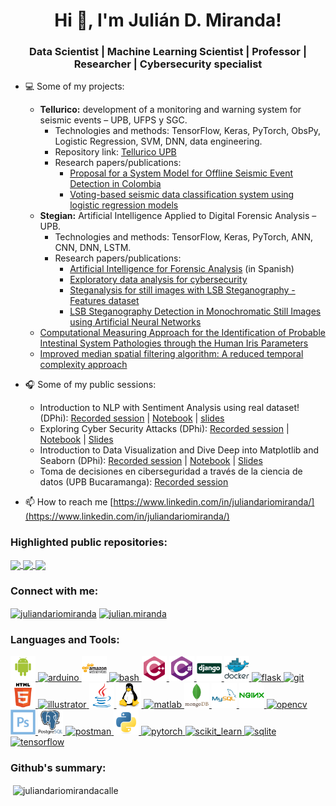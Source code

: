 <h1 align="center">Hi 👋, I'm Julián D. Miranda!</h1>
<h3 align="center">Data Scientist | Machine Learning Scientist | Professor | Researcher | Cybersecurity specialist</h3>

- 💻 Some of my projects:
  -  **Tellurico:** development of a monitoring and warning system for seismic events – UPB, UFPS y SGC.
     -  Technologies and methods: TensorFlow, Keras, PyTorch, ObsPy, Logistic Regression, SVM, DNN, data engineering.
     -  Repository link: [Tellurico UPB](https://github.com/Tellurico-UPB)
     -  Research papers/publications:
        -  [Proposal for a System Model for Offline Seismic Event Detection in Colombia](https://www.mdpi.com/1999-5903/12/12/231)
        -  [Voting-based seismic data classification system using logistic regression models](https://ieeexplore.ieee.org/document/8730280)
  -  **Stegian:** Artificial Intelligence Applied to Digital Forensic Analysis – UPB.
     -  Technologies and methods: TensorFlow, Keras, PyTorch, ANN, CNN, DNN, LSTM.
     -  Research papers/publications:
        -  [Artificial Intelligence for Forensic Analysis](http://editorial.urosario.edu.co/pub/media/hipertexto/rosario/anexos/proyecto-cibsi/02_F5_ok.pdf) (in Spanish)
        -  [Exploratory data analysis for cybersecurity](https://www.emerald.com/insight/content/doi/10.1108/WJE-11-2020-0560/full/html)
        -  [Steganalysis for still images with LSB Steganography - Features dataset](https://doi.org/10.21227/GS67-YN65)
        -  [LSB Steganography Detection in Monochromatic Still Images using Artificial Neural Networks](https://link.springer.com/article/10.1007%2Fs11042-021-11527-2)
  - [Computational Measuring Approach for the Identification of Probable Intestinal System Pathologies through the Human Iris Parameters](http://dx.doi.org/10.1109/STSIVA.2019.8730274)
  - [Improved median spatial filtering algorithm: A reduced temporal complexity approach](http://dx.doi.org/10.1109/STSIVA.2016.7743311)

- 🎧 Some of my public sessions:
  - Introduction to NLP with Sentiment Analysis using real dataset! (DPhi): [Recorded session](https://www.youtube.com/watch?v=o1Bb7G4szQQ&t=2568s) | [Notebook](https://github.com/juliandariomirandacalle/NLP_Notebooks/blob/master/01-Introduction_NLP/W5_DS_NLP_student.ipynb) | [slides](https://github.com/juliandariomirandacalle/NLP_Notebooks/blob/master/01-Introduction_NLP/Introduction_NLP.pdf)
  - Exploring Cyber Security Attacks (DPhi): [Recorded session](https://www.youtube.com/watch?v=FisuZXJskz0&t=575s) | [Notebook](https://github.com/juliandariomirandacalle/DataScience_Cybersecurity/blob/master/01-EDA_Cyber_Attacks/W2_DS_Cybersecurity_student.ipynb) | [Slides](https://github.com/juliandariomirandacalle/DataScience_Cybersecurity/blob/master/01-EDA_Cyber_Attacks/Cybersecurity_DS.pdf)
  - Introduction to Data Visualization and Dive Deep into Matplotlib and Seaborn (DPhi): [Recorded session](https://www.youtube.com/watch?v=vNKU81ZfkKo&t=2373s) | [Notebook](https://github.com/juliandariomirandacalle/Visualization_Bootcamp/blob/main/Visualization_NB.ipynb) | [Slides](https://github.com/juliandariomirandacalle/Visualization_Bootcamp/blob/main/Visualization_DPhi.pdf)
  - Toma de decisiones en ciberseguridad a través de la ciencia de datos (UPB Bucaramanga): [Recorded session](https://www.youtube.com/watch?v=ItNqVUpJpq0)

- 📫 How to reach me [https://www.linkedin.com/in/juliandariomiranda/](https://www.linkedin.com/in/juliandariomiranda/)

<h3 align="left">Highlighted public repositories:</h3>

<a href="https://github.com/juliandariomirandacalle/NLP_Notebooks">
  <img align="center" src="https://github-readme-stats.vercel.app/api/pin/?username=juliandariomirandacalle&repo=NLP_Notebooks&theme=vue" />
</a>

<a href="https://github.com/juliandariomirandacalle/Visualization_Bootcamp">
  <img align="center" src="https://github-readme-stats.vercel.app/api/pin/?username=juliandariomirandacalle&repo=Visualization_Bootcamp&theme=vue" />
</a>

<a href="https://github.com/juliandariomirandacalle/DataScience_Cybersecurity">
  <img align="center" src="https://github-readme-stats.vercel.app/api/pin/?username=juliandariomirandacalle&repo=DataScience_Cybersecurity&theme=vue" />
</a>

<h3 align="left">Connect with me:</h3>
<p align="left">
<a href="https://linkedin.com/in/juliandariomiranda" target="blank"><img align="center" src="https://raw.githubusercontent.com/rahuldkjain/github-profile-readme-generator/master/src/images/icons/Social/linked-in-alt.svg" alt="juliandariomiranda" height="30" width="40" /></a>
<a href="https://codeforces.com/profile/julian.miranda" target="blank"><img align="center" src="https://cdn.jsdelivr.net/npm/simple-icons@3.0.1/icons/codeforces.svg" alt="julian.miranda" height="30" width="40" /></a>
</p>

<h3 align="left">Languages and Tools:</h3>
<p align="left"> <a href="https://developer.android.com" target="_blank"> <img src="https://raw.githubusercontent.com/devicons/devicon/master/icons/android/android-original-wordmark.svg" alt="android" width="40" height="40"/> </a> <a href="https://www.arduino.cc/" target="_blank"> <img src="https://cdn.worldvectorlogo.com/logos/arduino-1.svg" alt="arduino" width="40" height="40"/> </a> <a href="https://aws.amazon.com" target="_blank"> <img src="https://raw.githubusercontent.com/devicons/devicon/master/icons/amazonwebservices/amazonwebservices-original-wordmark.svg" alt="aws" width="40" height="40"/> </a> <a href="https://www.gnu.org/software/bash/" target="_blank"> <img src="https://www.vectorlogo.zone/logos/gnu_bash/gnu_bash-icon.svg" alt="bash" width="40" height="40"/> </a> <a href="https://www.w3schools.com/cpp/" target="_blank"> <img src="https://raw.githubusercontent.com/devicons/devicon/master/icons/cplusplus/cplusplus-original.svg" alt="cplusplus" width="40" height="40"/> </a> <a href="https://www.w3schools.com/cs/" target="_blank"> <img src="https://raw.githubusercontent.com/devicons/devicon/master/icons/csharp/csharp-original.svg" alt="csharp" width="40" height="40"/> </a> <a href="https://www.djangoproject.com/" target="_blank"> <img src="https://raw.githubusercontent.com/devicons/devicon/master/icons/django/django-original.svg" alt="django" width="40" height="40"/> </a> <a href="https://www.docker.com/" target="_blank"> <img src="https://raw.githubusercontent.com/devicons/devicon/master/icons/docker/docker-original-wordmark.svg" alt="docker" width="40" height="40"/> </a> <a href="https://flask.palletsprojects.com/" target="_blank"> <img src="https://www.vectorlogo.zone/logos/pocoo_flask/pocoo_flask-icon.svg" alt="flask" width="40" height="40"/> </a> <a href="https://git-scm.com/" target="_blank"> <img src="https://www.vectorlogo.zone/logos/git-scm/git-scm-icon.svg" alt="git" width="40" height="40"/> </a> <a href="https://www.w3.org/html/" target="_blank"> <img src="https://raw.githubusercontent.com/devicons/devicon/master/icons/html5/html5-original-wordmark.svg" alt="html5" width="40" height="40"/> </a> <a href="https://www.adobe.com/in/products/illustrator.html" target="_blank"> <img src="https://www.vectorlogo.zone/logos/adobe_illustrator/adobe_illustrator-icon.svg" alt="illustrator" width="40" height="40"/> </a> <a href="https://www.java.com" target="_blank"> <img src="https://raw.githubusercontent.com/devicons/devicon/master/icons/java/java-original.svg" alt="java" width="40" height="40"/> </a> <a href="https://www.linux.org/" target="_blank"> <img src="https://raw.githubusercontent.com/devicons/devicon/master/icons/linux/linux-original.svg" alt="linux" width="40" height="40"/> </a> <a href="https://www.mathworks.com/" target="_blank"> <img src="https://upload.wikimedia.org/wikipedia/commons/2/21/Matlab_Logo.png" alt="matlab" width="40" height="40"/> </a> <a href="https://www.mongodb.com/" target="_blank"> <img src="https://raw.githubusercontent.com/devicons/devicon/master/icons/mongodb/mongodb-original-wordmark.svg" alt="mongodb" width="40" height="40"/> </a> <a href="https://www.mysql.com/" target="_blank"> <img src="https://raw.githubusercontent.com/devicons/devicon/master/icons/mysql/mysql-original-wordmark.svg" alt="mysql" width="40" height="40"/> </a> <a href="https://www.nginx.com" target="_blank"> <img src="https://raw.githubusercontent.com/devicons/devicon/master/icons/nginx/nginx-original.svg" alt="nginx" width="40" height="40"/> </a> <a href="https://opencv.org/" target="_blank"> <img src="https://www.vectorlogo.zone/logos/opencv/opencv-icon.svg" alt="opencv" width="40" height="40"/> </a> <a href="https://www.photoshop.com/en" target="_blank"> <img src="https://raw.githubusercontent.com/devicons/devicon/master/icons/photoshop/photoshop-line.svg" alt="photoshop" width="40" height="40"/> </a> <a href="https://www.postgresql.org" target="_blank"> <img src="https://raw.githubusercontent.com/devicons/devicon/master/icons/postgresql/postgresql-original-wordmark.svg" alt="postgresql" width="40" height="40"/> </a> <a href="https://postman.com" target="_blank"> <img src="https://www.vectorlogo.zone/logos/getpostman/getpostman-icon.svg" alt="postman" width="40" height="40"/> </a> <a href="https://www.python.org" target="_blank"> <img src="https://raw.githubusercontent.com/devicons/devicon/master/icons/python/python-original.svg" alt="python" width="40" height="40"/> </a> <a href="https://pytorch.org/" target="_blank"> <img src="https://www.vectorlogo.zone/logos/pytorch/pytorch-icon.svg" alt="pytorch" width="40" height="40"/> </a> <a href="https://scikit-learn.org/" target="_blank"> <img src="https://upload.wikimedia.org/wikipedia/commons/0/05/Scikit_learn_logo_small.svg" alt="scikit_learn" width="40" height="40"/> </a> <a href="https://www.sqlite.org/" target="_blank"> <img src="https://www.vectorlogo.zone/logos/sqlite/sqlite-icon.svg" alt="sqlite" width="40" height="40"/> </a> <a href="https://www.tensorflow.org" target="_blank"> <img src="https://www.vectorlogo.zone/logos/tensorflow/tensorflow-icon.svg" alt="tensorflow" width="40" height="40"/> </a> </p>

<h3 align="left">Github's summary:</h3>

<p>&nbsp;<img align="center" src="https://github-readme-stats.vercel.app/api?username=juliandariomirandacalle&show_icons=true&locale=en" alt="juliandariomirandacalle" /></p>
